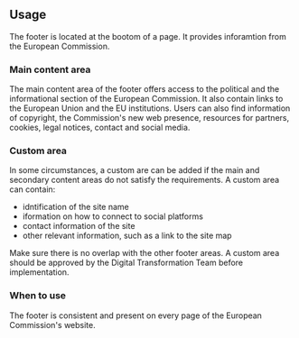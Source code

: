 ## Usage

The footer is located at the bootom of a page. It provides inforamtion from the European Commission. 

### Main content area

The main content area of the footer offers access to the political and the informational section of the European Commission. It also contain links to the European Union and the EU institutions.
Users can also find information of copyright, the Commission's new web presence, resources for partners, cookies, legal notices, contact and social media.

### Custom area

In some circumstances, a custom are can be added if the main and secondary content areas do not satisfy the requirements.  A custom area can contain:

* idntification of the site name
* iformation on how to connect to social platforms
* contact information of the site
* other relevant information, such as a link to the site map

Make sure there is no overlap with the other footer areas. A custom area should be approved by the Digital Transformation Team before implementation.

### When to use
The footer is consistent and present on every page of the European Commission's website.
